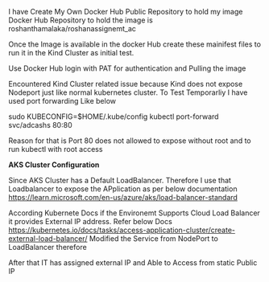 I have Create My Own Docker Hub Public Repository to hold my image
Docker Hub Repository to hold the image is roshanthamalaka/roshanassignemt_ac

Once the Image is available in the docker Hub create these mainifest files to  run it in the Kind Cluster as initial test.

Use Docker Hub login with PAT for authentication and Pulling the image 

Encountered Kind Cluster related issue because Kind does not expose Nodeport just like normal kubernetes cluster. 
To Test Temporarliy I have used port forwarding Like below 

sudo KUBECONFIG=$HOME/.kube/config kubectl port-forward svc/adcashs 80:80
 
Reason for that is Port 80 does not allowed to expose without root and to run kubectl with root access

__AKS Cluster Configuration__

Since AKS Cluster has a Default LoadBalancer. Therefore I use that Loadbalancer to expose the APplication as per below documentation
https://learn.microsoft.com/en-us/azure/aks/load-balancer-standard 

According Kubernete Docs if the Environemt Supports Cloud Load Balancer it provides External IP address. Refer below Docs 
https://kubernetes.io/docs/tasks/access-application-cluster/create-external-load-balancer/ 
Modified the Service from NodePort to LoadBalancer therefore 

After that IT has assigned external IP and Able to Access from static Public IP 